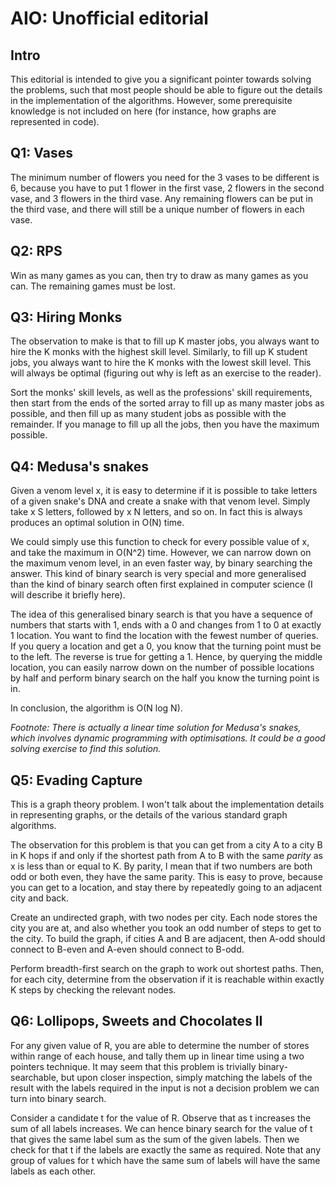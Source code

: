 # AIO: Unofficial editorial

## Intro

This editorial is intended to give you a significant pointer towards solving the problems, such that most people should be able to figure out the details in the implementation of the algorithms. However, some prerequisite knowledge is not included on here (for instance, how graphs are represented in code). 

## Q1: Vases

The minimum number of flowers you need for the 3 vases to be different is 6, because you have to put 1 flower in the first vase, 2 flowers in the second vase, and 3 flowers in the third vase. Any remaining flowers can be put in the third vase, and there will still be a unique number of flowers in each vase.

## Q2: RPS

Win as many games as you can, then try to draw as many games as you can. The remaining games must be lost.

## Q3: Hiring Monks

The observation to make is that to fill up K master jobs, you always want to hire the K monks with the highest skill level. Similarly, to fill up K student jobs, you always want to hire the K monks with the lowest skill level. This will always be optimal (figuring out why is left as an exercise to the reader). 

Sort the monks' skill levels, as well as the professions' skill requirements, then start from the ends of the sorted array to fill up as many master jobs as possible, and then fill up as many student jobs as possible with the remainder. If you manage to fill up all the jobs, then you have the maximum possible.

## Q4: Medusa's snakes

Given a venom level x, it is easy to determine if it is possible to take letters of a given snake's DNA and create a snake with that venom level. Simply take x S letters, followed by x N letters, and so on. In fact this is always produces an optimal solution in O(N) time.

We could simply use this function to check for every possible value of x, and take the maximum in O(N^2) time. However, we can narrow down on the maximum venom level, in an even faster way, by binary searching the answer. This kind of binary search is very special and more generalised than the kind of binary search often first explained in computer science (I will describe it briefly here).

The idea of this generalised binary search is that you have a sequence of numbers that starts with 1, ends with a 0 and changes from 1 to 0 at exactly 1 location. You want to find the location with the fewest number of queries. If you query a location and get a 0, you know that the turning point must be to the left. The reverse is true for getting a 1. Hence, by querying the middle location, you can easily narrow down on the number of possible locations by half and perform binary search on the half you know the turning point is in.

In conclusion, the algorithm is O(N log N).

*Footnote: There is actually a linear time solution for Medusa's snakes, which involves dynamic programming with optimisations. It could be a good solving exercise to find this solution.*

## Q5: Evading Capture

This is a graph theory problem. I won't talk about the implementation details in representing graphs, or the details of the various standard graph algorithms.

The observation for this problem is that you can get from a city A to a city B in K hops if and only if the shortest path from A to B with the same *parity* as x is less than or equal to K. By parity, I mean that if two numbers are both odd or both even, they have the same parity. This is easy to prove, because you can get to a location, and stay there by repeatedly going to an adjacent city and back.

Create an undirected graph, with two nodes per city. Each node stores the city you are at, and also whether you took an odd number of steps to get to the city. To build the graph, if cities A and B are adjacent, then A-odd should connect to B-even and A-even should connect to B-odd.

Perform breadth-first search on the graph to work out shortest paths. Then, for each city, determine from the observation if it is reachable within exactly K steps by checking the relevant nodes.

## Q6: Lollipops, Sweets and Chocolates II

For any given value of R, you are able to determine the number of stores within range of each house, and tally them up in linear time using a two pointers technique. It may seem that this problem is trivially binary-searchable, but upon closer inspection, simply matching the labels of the result with the labels required in the input is not a decision problem we can turn into binary search.

Consider a candidate t for the value of R. Observe that as t increases the sum of all labels increases. We can hence binary search for the value of t that gives the same label sum as the sum of the given labels. Then we check for that t if the labels are exactly the same as required. Note that any group of values for t which have the same sum of labels will have the same labels as each other.
